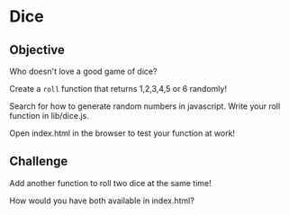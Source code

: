 

# Dice

## Objective

Who doesn't love a good game of dice?

Create a `roll` function that returns 1,2,3,4,5 or 6 randomly!

Search for how to generate random numbers in javascript. Write your roll function in lib/dice.js.

Open index.html in the browser to test your function at work!

## Challenge
Add another function to roll two dice at the same time!

How would you have both available in index.html?
